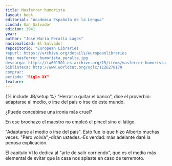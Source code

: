 ```yaml
---
title: Masferrer humorista
layout: book
editorial: "Academia Española de la Lengua"
ciudad: San Salvador
edicion: 1941
year: 
author: "José María Peralta Lagos"
nacionalidad: El Salvador
repositorio: "European Libraries
repurl: https://archive.org/details/europeanlibraries
img: masferrer_humorista_peralta.jpg
descarga: https://ia601501.us.archive.org/15/items/masferrer-humorista.-jose-maria-peralta-lagos_202010/Masferrer%20Humorista.%20Jos%C3%A9%20Mar%C3%ADa%20Peralta%20Lagos.pdf
biblioteca: http://www.worldcat.org/oclc/1126278170
comprar: 
periodo: "Siglo XX"
feature: 
---
```

{% include JB/setup %}
"Herrar o quitar el banco", dice el proverbio: adaptarse al medio, o irse del país o irse de este mundo.

¿Puede concebirse una ironía más cruel?
 
En ese brochazo el maestro no empleó el pincel sino el látigo.

"Adaptarse al medio o irse del país". Esto fue lo que hizo Alberto muchas veces. "Pero volvía",-dirán ustedes.-Es verdad: más adelante daré la penosa explicación.
 
El capítulo VI lo dedica al "arte de salir corriendo", que es el medio más elemental de evitar que la casa nos aplaste en caso de terremoto.
